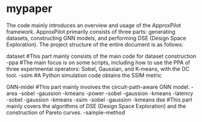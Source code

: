 # mypaper
The code mainly introduces an overview and usage of the ApproxPilot framework. ApproxPilot primarily consists of three parts: generating datasets, constructing GNN models, and performing DSE (Design Space Exploration).
The project structure of the entire document is as follows:

dataset #This part mainly consists of the main code for dataset construction
 -ppa #The main focus is on some scripts, including how to use the PPA of three experimental operators: Sobel, Gaussian, and K-means, with the DC tool.
 -ssim #A Python simulation code obtains the SSIM metric

GNN-midel #This part mainly involves the circuit-path-aware GNN model.
 -area
  -sobel
  -gaussion
  -kmeans
 -power
  -sobel
  -gaussion
  -kmeans
 -latency
  -sobel
  -gaussion
  -kmeans
-ssim
  -sobel
  -gaussion
  -kmeans
dse #This part mainly covers the algorithms of DSE (Design Space Exploration) and the construction of Pareto curves.
-sample-method
